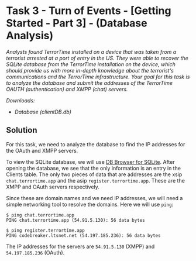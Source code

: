 # Task 3 - Turn of Events - [Getting Started - Part 3] - (Database Analysis)

*Analysts found TerrorTime installed on a device that was taken from a terrorist arrested at a port of entry in the US. They were able to recover the SQLite database from the TerrorTime installation on the device, which should provide us with more in-depth knowledge about the terrorist's communications and the TerrorTime infrastructure. Your goal for this task is to analyze the database and submit the addresses of the TerrorTime OAUTH (authentication) and XMPP (chat) servers.*

*Downloads:*

* *Database (clientDB.db)*

## Solution

For this task, we need to analyze the database to find the IP addresses for the OAuth and XMPP servers.

To view the SQLite database, we will use [DB Browser for SQLite](https://sqlitebrowser.org/dl/). After opening the database, we see that the only information is an entry in the Clients table. The only two pieces of data that are addresses are the xsip `chat.terrortime.app` and the asip `register.terrortime.app`. These are the XMPP and OAuth servers respectively.

Since these are domain names and we need IP addresses, we will need a simple networking tool to resolve the domains. Here we will use `ping`:

```
$ ping chat.terrortime.app
PING chat.terrortime.app (54.91.5.130): 56 data bytes
```

```
$ ping register.terrortime.app
PING codebreaker.ltsnet.net (54.197.185.236): 56 data bytes
```

The IP addresses for the servers are `54.91.5.130` (XMPP) and `54.197.185.236` (OAuth).
